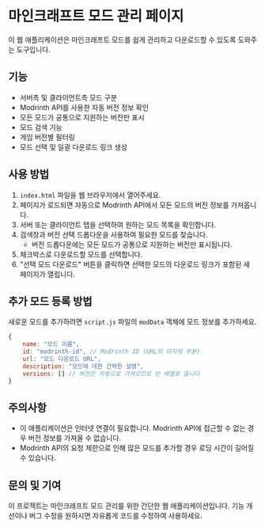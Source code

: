 # 마인크래프트 모드 관리 페이지

이 웹 애플리케이션은 마인크래프트 모드를 쉽게 관리하고 다운로드할 수 있도록 도와주는 도구입니다.

## 기능

- 서버측 및 클라이언트측 모드 구분
- Modrinth API를 사용한 자동 버전 정보 확인
- 모든 모드가 공통으로 지원하는 버전만 표시
- 모드 검색 기능
- 게임 버전별 필터링
- 모드 선택 및 일괄 다운로드 링크 생성

## 사용 방법

1. `index.html` 파일을 웹 브라우저에서 열어주세요.
2. 페이지가 로드되면 자동으로 Modrinth API에서 모든 모드의 버전 정보를 가져옵니다.
3. 서버 또는 클라이언트 탭을 선택하여 원하는 모드 목록을 확인합니다.
4. 검색창과 버전 선택 드롭다운을 사용하여 필요한 모드를 찾습니다.
   - 버전 드롭다운에는 모든 모드가 공통으로 지원하는 버전만 표시됩니다.
5. 체크박스로 다운로드할 모드를 선택합니다.
6. "선택 모드 다운로드" 버튼을 클릭하면 선택한 모드의 다운로드 링크가 포함된 새 페이지가 열립니다.

## 추가 모드 등록 방법

새로운 모드를 추가하려면 `script.js` 파일의 `modData` 객체에 모드 정보를 추가하세요.

```javascript
{
    name: "모드 이름",
    id: "modrinth-id", // Modrinth ID (URL의 마지막 부분)
    url: "모드 다운로드 URL",
    description: "모드에 대한 간략한 설명",
    versions: [] // 버전은 자동으로 가져오므로 빈 배열로 둡니다
}
```

## 주의사항

- 이 애플리케이션은 인터넷 연결이 필요합니다. Modrinth API에 접근할 수 없는 경우 버전 정보를 가져올 수 없습니다.
- Modrinth API의 요청 제한으로 인해 많은 모드를 추가할 경우 로딩 시간이 길어질 수 있습니다.

## 문의 및 기여

이 프로젝트는 마인크래프트 모드 관리를 위한 간단한 웹 애플리케이션입니다. 기능 개선이나 버그 수정을 원하시면 자유롭게 코드를 수정하여 사용하세요. 